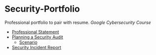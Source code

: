 # Security-Portfolio
Professional portfolio to pair with resume.
*Google Cybersecurity Course*
- [Professional Statement](https://github.com/billyjstevens/Security-Portfolio/blob/main/Professional%20Statement)
- [Planning a Security Audit](https://github.com/billyjstevens/Security-Portfolio/blob/main/Security%20Audit%20-%20Controls%20and%20compliance%20checklist.pdf)
  - [Scenario](https://github.com/billyjstevens/Security-Portfolio/blob/main/Security%20Audit%20-%20Botium%20Toys_%20Scope%2C%20goals%2C%20and%20risk%20assessment%20report.pdf)
- [Security Incident Report]()
